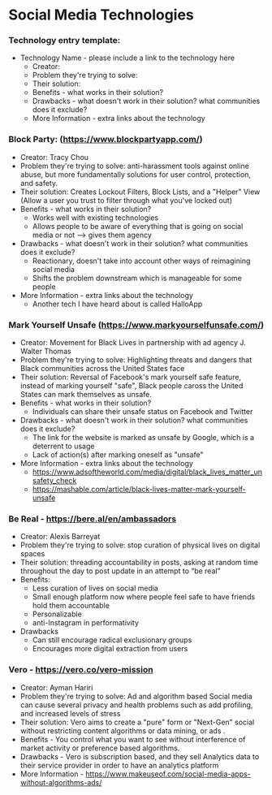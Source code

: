 # Social Media Technologies


### Technology entry template:
- Technology Name - please include a link to the technology here
  - Creator:
  - Problem they're trying to solve:
  - Their solution:
  - Benefits - what works in their solution?
  - Drawbacks - what doesn't work in their solution? what communities does it exclude? 
  - More Information - extra links about the technology

### Block Party: (https://www.blockpartyapp.com/)
  - Creator: Tracy Chou
  - Problem they're trying to solve: anti-harassment tools against online abuse, but more fundamentally solutions for user control, protection, and safety.
  - Their solution: Creates Lockout Filters, Block Lists, and a "Helper" View (Allow a user you trust to filter through what you've locked out)
  - Benefits - what works in their solution?
     - Works well with existing technologies
     - Allows people to be aware of everything that is going on social media or not --> gives them agency
  - Drawbacks - what doesn't work in their solution? what communities does it exclude? 
     - Reactionary, doesn't take into account other ways of reimagining social media
     - Shifts the problem downstream which is manageable for some people
  - More Information - extra links about the technology
      - Another tech I have heard about is called HalloApp

### Mark Yourself Unsafe (https://www.markyourselfunsafe.com/)
  - Creator: Movement for Black Lives in partnership with ad agency J. Walter Thomas
  - Problem they're trying to solve: Highlighting threats and dangers that Black communities across the United States face
  - Their solution: Reversal of Facebook's mark yourself safe feature, instead of marking yourself "safe", Black people caross the United States can mark themselves as unsafe.
  - Benefits - what works in their solution?
    - Individuals can share their unsafe status on Facebook and Twitter  
  - Drawbacks - what doesn't work in their solution? what communities does it exclude? 
    - The link for the website is marked as unsafe by Google, which is a deterrent to usage
    - Lack of action(s) after marking oneself as "unsafe" 
  - More Information - extra links about the technology
    - https://www.adsoftheworld.com/media/digital/black_lives_matter_unsafety_check
    - https://mashable.com/article/black-lives-matter-mark-yourself-unsafe  

### Be Real - https://bere.al/en/ambassadors
  - Creator: Alexis Barreyat
  - Problem they're trying to solve: stop curation of physical lives on digital spaces
  - Their solution: threading accountability in posts, asking at random time throughout the day to post update in an attempt to “be real”
  - Benefits: 
    - Less curation of lives on social media
    - Small enough platform now where people feel safe to have friends hold them accountable
    - Personalizable
    - anti-Instagram in performativity
  - Drawbacks
    - Can still encourage radical exclusionary groups
    - Encourages more digital extraction from users


### Vero  - https://vero.co/vero-mission
  - Creator: Ayman Hariri
  - Problem they're trying to solve: Ad and algorithm based Social media can cause several privacy and health problems such as add profiling, and increased levels of stress 
  - Their solution: Vero aims to create a "pure" form  or "Next-Gen" social without restricting content algorithms or data mining, or ads . 
  - Benefits - You control what you want to see without interference of market activity or preference based algorithms. 
  - Drawbacks - Vero is subscription based, and they sell Analytics data to their service provider in order to have an analytics platform
  - More Information - https://www.makeuseof.com/social-media-apps-without-algorithms-ads/


